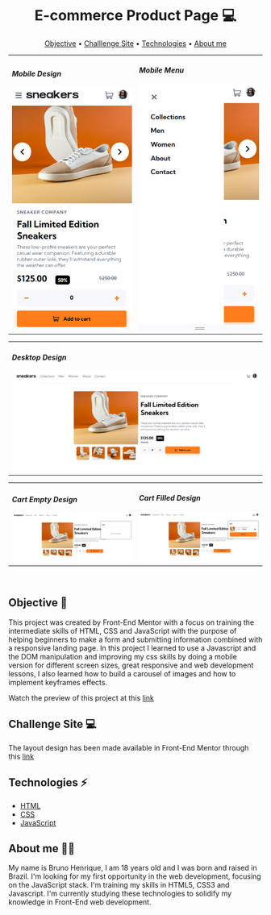 <h1 align="center"> E-commerce Product Page 💻</h1>

<p align="center">
  <a href="#objective">Objective</a> •
  <a href="#layout">Challlenge Site</a> •
  <a href="#technologies">Technologies</a> •
  <a href="#about-me">About me</a> 
</p>
  <table>
  <tr>
    <td>
      <h4><em>Mobile Design</em></h4>
      <img width="400px" src="mobile-design.png">
    </td>
    <td>
      <h4><em>Mobile Menu</em></h4>
      <img width="400px" src="mobile-menu-option.png">
    </td>
  </tr>
</table>

<table>
      <td>
        <h4><em>Desktop Design</em></h4>
        <img width="800px" src="full-screen-design.png">
      </td>
    </tr>
    </table>
    <table>
    <tr>
      <td>
        <h4><em>Cart Empty Design</em></h4>
        <img width="800px" src="cart-empty-full-screen.png">
      </td>
      <td>
        <h4><em>Cart Filled Design</em></h4>
        <img width="800px" src="full-cart-full-screen.png">
      </td>
    </tr>
  </table>
<br/>

<h2 id="objective">Objective 🎯</h2>

This project was created by Front-End Mentor 
with a focus on training the intermediate skills of HTML, CSS and JavaScript with the purpose of helping beginners to make a form and submitting information combined with a responsive landing page. In this project
I learned to use a Javascript and the DOM manipulation and improving my css skills by doing a mobile version for different screen sizes, great responsive and web development lessons, I also learned how to build a carousel of images and how to implement keyframes effects.

Watch the preview of this project at this <a href="https://e-commerce-product-page-silk.vercel.app/">link</a>



<h2 id="layout">Challenge Site 💻</h2>

The layout design has been made available in Front-End Mentor through this <a href="https://www.frontendmentor.io/challenges/ecommerce-product-page-UPsZ9MJp6">link</a>

<h2 id="technologies">Technologies ⚡</h2>
<ul>
  <li><a href="https://developer.mozilla.org/en-US/docs/Web/HTML">HTML</a></li>
  <li><a href="https://developer.mozilla.org/en-US/docs/Web/CSS">CSS</a></li>
  <li><a href="https://developer.mozilla.org/en-US/docs/Web/JavaScript/Reference">JavaScript</a></li>
</ul>

<h2 id="about-me">About me 👨🏻</h2>

My name is Bruno Henrique, I am 18 years old and I was born and raised in Brazil. I'm looking for my first opportunity in the web development, focusing on the JavaScript stack. I'm training my skills in HTML5, CSS3 and Javascript. I'm currently studying these technologies to solidify my knowledge in Front-End web development. 
